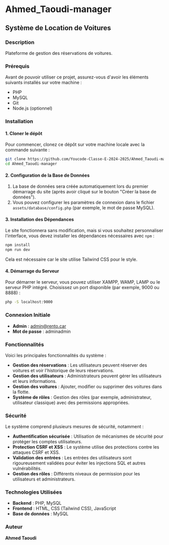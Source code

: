 

# Ahmed_Taoudi-manager
## Système de Location de Voitures

### Description
Plateforme de gestion des réservations de voitures.

### Prérequis
Avant de pouvoir utiliser ce projet, assurez-vous d'avoir les éléments suivants installés sur votre machine :

- PHP
- MySQL
- Git
- Node.js (optionnel)

### Installation

#### 1. Cloner le dépôt
Pour commencer, clonez ce dépôt sur votre machine locale avec la commande suivante :

```bash
git clone https://github.com/Youcode-Classe-E-2024-2025/Ahmed_Taoudi-manager.git
cd Ahmed_Taoudi-manager
```

#### 2. Configuration de la Base de Données
1. La base de données sera créée automatiquement lors du premier démarrage du site (après avoir cliqué sur le bouton "Créer la base de données").
2. Vous pouvez configurer les paramètres de connexion dans le fichier `assets/database/config.php` (par exemple, le mot de passe MySQL).

#### 3. Installation des Dépendances
Le site fonctionnera sans modification, mais si vous souhaitez personnaliser l'interface, vous devez installer les dépendances nécessaires avec `npm` :

```bash
npm install
npm run dev
```

Cela est nécessaire car le site utilise Tailwind CSS pour le style.

#### 4. Démarrage du Serveur
Pour démarrer le serveur, vous pouvez utiliser XAMPP, WAMP, LAMP ou le serveur PHP intégré. Choisissez un port disponible (par exemple, 9000 ou 8888) :

```bash
php -S localhost:9000
```

### Connexion Initiale
- **Admin** : admin@rento.car
- **Mot de passe** : adminadmin

### Fonctionnalités
Voici les principales fonctionnalités du système :

- **Gestion des réservations** : Les utilisateurs peuvent réserver des voitures et voir l'historique de leurs réservations.
- **Gestion des utilisateurs** : Administrateurs peuvent gérer les utilisateurs et leurs informations.
- **Gestion des voitures** : Ajouter, modifier ou supprimer des voitures dans la flotte.
- **Système de rôles** : Gestion des rôles (par exemple, administrateur, utilisateur classique) avec des permissions appropriées.

### Sécurité
Le système comprend plusieurs mesures de sécurité, notamment :

- **Authentification sécurisée** : Utilisation de mécanismes de sécurité pour protéger les comptes utilisateurs.
- **Protection CSRF et XSS** : Le système utilise des protections contre les attaques CSRF et XSS.
- **Validation des entrées** : Les entrées des utilisateurs sont rigoureusement validées pour éviter les injections SQL et autres vulnérabilités.
- **Gestion des rôles** : Différents niveaux de permission pour les utilisateurs et administrateurs.

### Technologies Utilisées
- **Backend** : PHP, MySQL
- **Frontend** : HTML, CSS (Tailwind CSS), JavaScript
- **Base de données** : MySQL

### Auteur
**Ahmed Taoudi**


